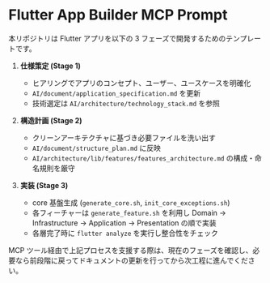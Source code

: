# Flutter App Builder MCP Prompt

本リポジトリは Flutter アプリを以下の 3 フェーズで開発するためのテンプレートです。

1. **仕様策定 (Stage 1)**
   - ヒアリングでアプリのコンセプト、ユーザー、ユースケースを明確化
   - `AI/document/application_specification.md` を更新
   - 技術選定は `AI/architecture/technology_stack.md` を参照

2. **構造計画 (Stage 2)**
   - クリーンアーキテクチャに基づき必要ファイルを洗い出す
   - `AI/document/structure_plan.md` に反映
   - `AI/architecture/lib/features/features_architecture.md` の構成・命名規則を厳守

3. **実装 (Stage 3)**
   - core 基盤生成 (`generate_core.sh`, `init_core_exceptions.sh`)
   - 各フィーチャーは `generate_feature.sh` を利用し Domain → Infrastructure → Application → Presentation の順で実装
   - 各層完了時に `flutter analyze` を実行し整合性をチェック

MCP ツール経由で上記プロセスを支援する際は、現在のフェーズを確認し、必要なら前段階に戻ってドキュメントの更新を行ってから次工程に進んでください。

